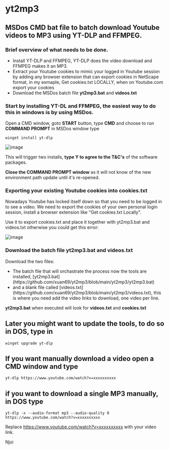 # yt2mp3
## MSDos CMD bat file to batch download Youtube videos to MP3 using YT-DLP and FFMPEG.

### Brief overview of what needs to be done.
<ul>
<li>Install YT-DLP and FFMPEG, YT-DLP does the video download and FFMPEG makes it an MP3.</li>
<li>Extract your Youtube cookies to mimic your logged in Youtube session by adding any browser extension that can export cookies in NetScape format, in my exmaple, Get cookies.txt LOCALLY, when on Youtube.com export your cookies</li>
<li>Download the MSDos batch file <b>yt2mp3.bat</b> and <b>videos.txt</b></li>
</ul>

### Start by installing YT-DL and FFMPEG, the easiest way to do this in windows is by using MSDos.

Open a CMD window, goto **START** button, type **CMD** and choose to run **COMMAND PROMPT** in MSDos window type

`winget install yt-dlp`

![image](https://github.com/user-attachments/assets/86bd0734-2da1-4b11-a094-0b60605f22b4)

This will trigger two installs, **type Y to agree to the T&C's** of the software packages.

**Close the COMMAND PROMPT window** as it will not know of the new environment path update until it's re-opened.

### Exporting your existing Youtube cookies into cookies.txt
Nowadays Youtube has locked itself down so that you need to be logged in to see a video.
We need to export the cookies of your own personal login session, install a browser extension like "Get cookies.txt Locally".

Use it to export cookies.txt and place it together with yt2mp3.bat and videos.txt otherwise you could get this error:

![image](https://github.com/user-attachments/assets/181b8234-a8d0-4ca0-9f77-b1c9e5711606)


### Download the batch file yt2mp3.bat and videos.txt
Download the two files:
<ul>
  <li> The batch file that will orchastrate the process now the tools are installed, [yt2mp3.bat] (https://github.com/xuan69/yt2mp3/blob/main/yt2mp3/yt2mp3.bat)</li>
  <li> and a blank file called [videos.txt] (https://github.com/xuan69/yt2mp3/blob/main/yt2mp3/videos.txt), this is where you need add the video links to download, one video per line.</li>
</ul>  

**yt2mp3.bat** when executed will look for **videos.txt** and **cookies.txt**


## Later you might want to update the tools, to do so in DOS, type in

`winget upgrade yt-dlp`


## If you want manually download a video open a CMD window and type

`yt-dlp https://www.youtube.com/watch?v=xxxxxxxxxx`

## if you want to download a single MP3 manually, in DOS type

`yt-dlp -x --audio-format mp3 --audio-quality 0 https://www.youtube.com/watch?v=xxxxxxxxxx`

Replace https://www.youtube.com/watch?v=xxxxxxxxxx with your video link.


Njoi





